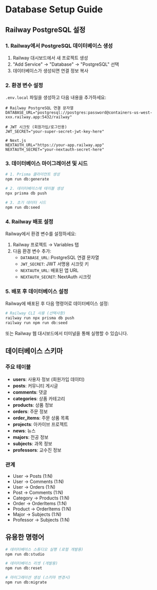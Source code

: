 # Database Setup Guide

## Railway PostgreSQL 설정

### 1. Railway에서 PostgreSQL 데이터베이스 생성

1. Railway 대시보드에서 새 프로젝트 생성
2. "Add Service" → "Database" → "PostgreSQL" 선택
3. 데이터베이스가 생성되면 연결 정보 복사

### 2. 환경 변수 설정

`.env.local` 파일을 생성하고 다음 내용을 추가하세요:

```env
# Railway PostgreSQL 연결 문자열
DATABASE_URL="postgresql://postgres:password@containers-us-west-xxx.railway.app:5432/railway"

# JWT 시크릿 (회원가입/로그인용)
JWT_SECRET="your-super-secret-jwt-key-here"

# Next.js
NEXTAUTH_URL="https://your-app.railway.app"
NEXTAUTH_SECRET="your-nextauth-secret-here"
```

### 3. 데이터베이스 마이그레이션 및 시드

```bash
# 1. Prisma 클라이언트 생성
npm run db:generate

# 2. 데이터베이스에 테이블 생성
npx prisma db push

# 3. 초기 데이터 시드
npm run db:seed
```

### 4. Railway 배포 설정

Railway에서 환경 변수를 설정하세요:

1. Railway 프로젝트 → Variables 탭
2. 다음 환경 변수 추가:
   - `DATABASE_URL`: PostgreSQL 연결 문자열
   - `JWT_SECRET`: JWT 서명용 시크릿 키
   - `NEXTAUTH_URL`: 배포된 앱 URL
   - `NEXTAUTH_SECRET`: NextAuth 시크릿

### 5. 배포 후 데이터베이스 설정

Railway에 배포된 후 다음 명령어로 데이터베이스 설정:

```bash
# Railway CLI 사용 (선택사항)
railway run npx prisma db push
railway run npm run db:seed
```

또는 Railway 웹 대시보드에서 터미널을 통해 실행할 수 있습니다.

## 데이터베이스 스키마

### 주요 테이블

- **users**: 사용자 정보 (회원가입 데이터)
- **posts**: 커뮤니티 게시글
- **comments**: 댓글
- **categories**: 상품 카테고리
- **products**: 상품 정보
- **orders**: 주문 정보
- **order_items**: 주문 상품 목록
- **projects**: 아카이브 프로젝트
- **news**: 뉴스
- **majors**: 전공 정보
- **subjects**: 과목 정보
- **professors**: 교수진 정보

### 관계

- User → Posts (1:N)
- User → Comments (1:N)
- User → Orders (1:N)
- Post → Comments (1:N)
- Category → Products (1:N)
- Order → OrderItems (1:N)
- Product → OrderItems (1:N)
- Major → Subjects (1:N)
- Professor → Subjects (1:N)

## 유용한 명령어

```bash
# 데이터베이스 스튜디오 실행 (로컬 개발용)
npm run db:studio

# 데이터베이스 리셋 (개발용)
npm run db:reset

# 마이그레이션 생성 (스키마 변경시)
npm run db:migrate
```

